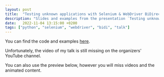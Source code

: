 ```yaml
---
layout: post
title:  "Testing unknown applications with Selenium & WebDriver BiDirectional API"
description: "Slides and examples from the presentation `Testing unknown applications with Selenium & WebDriver BiDirectional API` given on PyConPL 2022."
date:   2022-11-04 13:15:00 +0200
tags: ["python", "selenium", "webdriver", "bidi", "talk"]
---
```


You can find the code and examples [here](https://github.com/iamhatesz/pyconpl-2022).

Unfortunately, the video of my talk is still missing on the organizers' YouTube channel.

You can also use the preview below, however you will miss videos and the animated content.

<object data="/assets/pdf/pyconpl2022.pdf" type="application/pdf" width="100%" height="500px"></object>